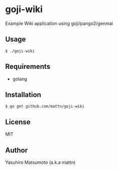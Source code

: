 # goji-wiki

Example Wiki application using goji/pango2/genmai

## Usage

```
$ ./goji-wiki
```

## Requirements

* golang

## Installation

```
$ go get github.com/mattn/goji-wiki
```

## License

MIT

## Author

Yasuhiro Matsumoto (a.k.a mattn)
